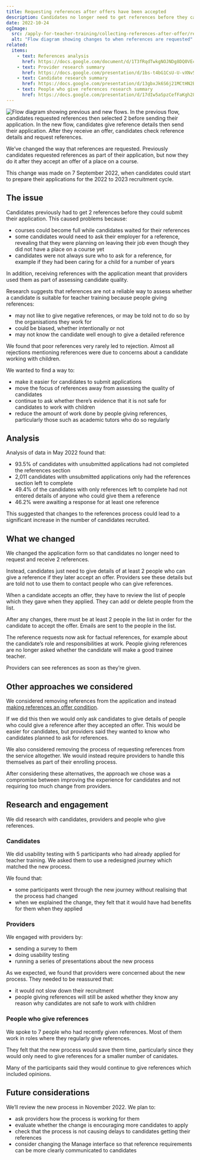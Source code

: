 ```yaml
---
title: Requesting references after offers have been accepted
description: Candidates no longer need to get references before they can submit applications. They just need to give details of people who can give references.
date: 2022-10-24
ogImage:
  src: /apply-for-teacher-training/collecting-references-after-offer/references-flow-changes.png
  alt: "Flow diagram showing changes to when references are requested"
related:
  items:
    - text: References analysis
      href: https://docs.google.com/document/d/1T3fRqdTwkgNOJNDg8DQ0VEcTinnGXJFCZprCyj99f5o/edit
    - text: Provider research summary
      href: https://docs.google.com/presentation/d/1bs-t4bG1CsU-U-vXNv5R6CYVy2pITBs7qbgloiHWeh8/edit#slide=id.ga073618e60_0_16
    - text: Candidate research summary
      href: https://docs.google.com/presentation/d/13gbxJk6S6j21MCtHN2B4E4-NM_BydZWqIX9SycDYoEk/edit#slide=id.g14472665577_1_98
    - text: People who give references research summary
      href: https://docs.google.com/presentation/d/17dIw5aSpzCefFaKgh28i1eeBHwnLsQ7lNxro-SL4q4I/edit#slide=id.gc6fa3c898_0_0
---
```


![Flow diagram showing previous and new flows. In the previous flow, candidates requested references then selected 2 before sending their application. In the new flow, candidates give reference details then send their application. After they receive an offer, candidates check reference details and request references.](references-flow-changes.png)

We’ve changed the way that references are requested. Previously candidates requested references as part of their application, but now they do it after they accept an offer of a place on a course.

This change was made on 7 September 2022, when candidates could start to prepare their applications for the 2022 to 2023 recruitment cycle.

## The issue

Candidates previously had to get 2 references before they could submit their application. This caused problems because:

- courses could become full while candidates waited for their references
- some candidates would need to ask their employer for a reference, revealing that they were planning on leaving their job even though they did not have a place on a course yet
- candidates were not always sure who to ask for a reference, for example if they had been caring for a child for a number of years

In addition, receiving references with the application meant that providers used them as part of assessing candidate quality.

Research suggests that references are not a reliable way to assess whether a candidate is suitable for teacher training because people giving references:

- may not like to give negative references, or may be told not to do so by the organisations they work for
- could be biased, whether intentionally or not
- may not know the candidate well enough to give a detailed reference

We found that poor references very rarely led to rejection. Almost all rejections mentioning references were due to concerns about a candidate working with children.

We wanted to find a way to:

- make it easier for candidates to submit applications
- move the focus of references away from assessing the quality of candidates
- continue to ask whether there’s evidence that it is not safe for candidates to work with children
- reduce the amount of work done by people giving references, particularly those such as academic tutors who do so regularly

## Analysis

Analysis of data in May 2022 found that:

- 93.5% of candidates with unsubmitted applications had not completed the references section
- 2,011 candidates with unsubmitted applications only had the references section left to complete
- 49.4% of the candidates with only references left to complete had not entered details of anyone who could give them a reference
- 46.2% were awaiting a response for at least one reference

This suggested that changes to the references process could lead to a significant increase in the number of candidates recruited.

## What we changed

We changed the application form so that candidates no longer need to request and receive 2 references.

Instead, candidates just need to give details of at least 2 people who can give a reference if they later accept an offer. Providers see these details but are told not to use them to contact people who can give references.

When a candidate accepts an offer, they have to review the list of people which they gave when they applied. They can add or delete people from the list.

After any changes, there must be at least 2 people in the list in order for the candidate to accept the offer. Emails are sent to the people in the list.

The reference requests now ask for factual references, for example about the candidate’s role and responsibilities at work. People giving references are no longer asked whether the candidate will make a good trainee teacher.

Providers can see references as soon as they’re given.

## Other approaches we considered

We considered removing references from the application and instead [making references an offer condition](/manage-teacher-training-applications/making-references-an-offer-condition/).

If we did this then we would only ask candidates to give details of people who could give a reference after they accepted an offer. This would be easier for candidates, but providers said they wanted to know who candidates planned to ask for references.

We also considered removing the process of requesting references from the service altogether. We would instead require providers to handle this themselves as part of their enrolling process.

After considering these alternatives, the approach we chose was a compromise between improving the experience for candidates and not requiring too much change from providers.

## Research and engagement

We did research with candidates, providers and people who give references.

### Candidates

We did usability testing with 5 participants who had already applied for teacher training. We asked them to use a redesigned journey which matched the new process.

We found that:

- some participants went through the new journey without realising that the process had changed
- when we explained the change, they felt that it would have had benefits for them when they applied

### Providers

We engaged with providers by:

- sending a survey to them
- doing usability testing
- running a series of presentations about the new process

As we expected, we found that providers were concerned about the new process. They needed to be reassured that:

- it would not slow down their recruitment
- people giving references will still be asked whether they know any reason why candidates are not safe to work with children

### People who give references

We spoke to 7 people who had recently given references. Most of them work in roles where they regularly give references.

They felt that the new process would save them time, particularly since they would only need to give references for a smaller number of canidates.

Many of the participants said they would continue to give references which included opinions.

## Future considerations

We’ll review the new process in November 2022. We plan to:

- ask providers how the process is working for them
- evaluate whether the change is encouraging more candidates to apply
- check that the process is not causing delays to candidates getting their references
- consider changing the Manage interface so that reference requirements can be more clearly communicated to candidates
